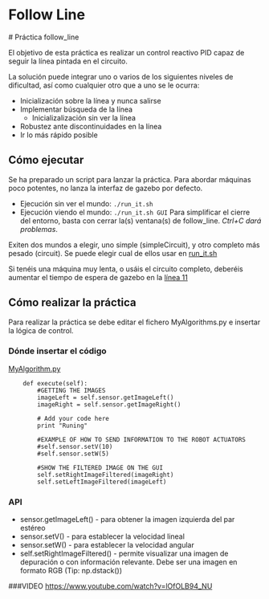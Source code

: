 # Follow Line

<a name="spanish"/>
# Práctica follow_line

El objetivo de esta práctica es realizar un control reactivo PID
capaz de seguir la línea pintada en el circuito.

La solución puede integrar uno o varios de los siguientes niveles
de dificultad, así como cualquier otro que a uno se le ocurra:
* Inicialización sobre la línea y nunca salirse
* Implementar búsqueda de la línea
  * Inicializalización sin ver la línea
* Robustez ante discontinuidades en la línea
* Ir lo más rápido posible


## Cómo ejecutar
Se ha preparado un script para lanzar la práctica. Para abordar
máquinas poco potentes, no lanza la interfaz de gazebo por defecto.
* Ejecución sin ver el mundo: `./run_it.sh`
* Ejecución viendo el mundo: `./run_it.sh GUI`
Para simplificar el cierre del entorno, basta con cerrar la(s)
ventana(s) de follow_line. *Ctrl+C dará problemas*.

Exiten dos mundos a elegir, uno simple (simpleCircuit), y otro 
completo más pesado (circuit).
Se puede elegir cual de ellos usar en [run_it.sh](run_it.sh#L7-L8)

Si tenéis una máquina muy lenta, o usáis el circuito completo, deberéis
aumentar el tiempo de espera de gazebo en la [línea 11](run_it.sh#L11)


## Cómo realizar la práctica
Para realizar la práctica se debe editar el fichero MyAlgorithms.py e
insertar la lógica de control.

### Dónde insertar el código
[MyAlgorithm.py](MyAlgorithm.py#L22)
```
    def execute(self):
        #GETTING THE IMAGES
        imageLeft = self.sensor.getImageLeft()
        imageRight = self.sensor.getImageRight()

        # Add your code here
        print "Runing"

        #EXAMPLE OF HOW TO SEND INFORMATION TO THE ROBOT ACTUATORS
        #self.sensor.setV(10)
        #self.sensor.setW(5)

        #SHOW THE FILTERED IMAGE ON THE GUI
        self.setRightImageFiltered(imageRight)
        self.setLeftImageFiltered(imageLeft)
```

### API
* sensor.getImageLeft() - para obtener la imagen izquierda del par estéreo
* sensor.setV() - para establecer la velocidad lineal
* sensor.setW() - para establecer la velocidad angular
* self.setRightImageFiltered() - permite visualizar una imagen de 
  depuración o con información relevante.
  Debe ser una imagen en formato RGB (Tip: np.dstack())

###VIDEO
https://www.youtube.com/watch?v=lOfOLB94_NU

